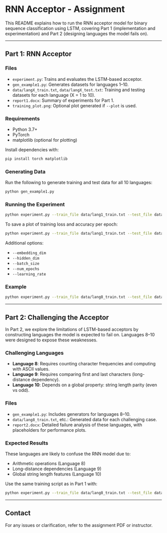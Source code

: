 
# RNN Acceptor - Assignment

This README explains how to run the RNN acceptor model for binary sequence classification using LSTM, covering Part 1 (implementation and experimentation) and Part 2 (designing languages the model fails on).

---

## Part 1: RNN Acceptor

### Files

- `experiment.py`: Trains and evaluates the LSTM-based acceptor.
- `gen_example1.py`: Generates datasets for languages 1–10.
- `data/langX_train.txt`, `data/langX_test.txt`: Training and testing datasets for each language (X = 1 to 10).
- `report1.docx`: Summary of experiments for Part 1.
- `training_plot.png`: Optional plot generated if `--plot` is used.

### Requirements

- Python 3.7+
- PyTorch
- matplotlib (optional for plotting)

Install dependencies with:
```bash
pip install torch matplotlib
```

### Generating Data

Run the following to generate training and test data for all 10 languages:
```bash
python gen_example1.py
```

### Running the Experiment

```bash
python experiment.py --train_file data/lang1_train.txt --test_file data/lang1_test.txt
```

To save a plot of training loss and accuracy per epoch:
```bash
python experiment.py --train_file data/lang1_train.txt --test_file data/lang1_test.txt --plot
```

Additional options:
- `--embedding_dim`
- `--hidden_dim`
- `--batch_size`
- `--num_epochs`
- `--learning_rate`

### Example

```bash
python experiment.py --train_file data/lang8_train.txt --test_file data/lang8_test.txt --num_epochs 20 --plot
```

---

## Part 2: Challenging the Acceptor

In Part 2, we explore the limitations of LSTM-based acceptors by constructing languages the model is expected to fail on. Languages 8–10 were designed to expose these weaknesses.

### Challenging Languages

- **Language 8**: Requires counting character frequencies and computing with ASCII values.
- **Language 9**: Requires comparing first and last characters (long-distance dependency).
- **Language 10**: Depends on a global property: string length parity (even vs odd).

### Files

- `gen_example1.py`: Includes generators for languages 8–10.
- `data/lang8_train.txt`, etc.: Generated data for each challenging case.
- `report2.docx`: Detailed failure analysis of these languages, with placeholders for performance plots.

### Expected Results

These languages are likely to confuse the RNN model due to:
- Arithmetic operations (Language 8)
- Long-distance dependencies (Language 9)
- Global string length features (Language 10)

Use the same training script as in Part 1 with:
```bash
python experiment.py --train_file data/lang8_train.txt --test_file data/lang8_test.txt --plot
```

---

## Contact

For any issues or clarification, refer to the assignment PDF or instructor.
